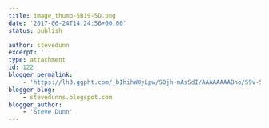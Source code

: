 ```yaml
---
title: image_thumb-5B19-5D.png
date: '2017-06-24T14:24:56+00:00'
status: publish

author: stevedunn
excerpt: ''
type: attachment
id: 122
blogger_permalink:
    - 'https://lh3.ggpht.com/_bIhihWOyLpw/S0jh-mAsSdI/AAAAAAAABno/S9v-5czRCxs/image_thumb%5B19%5D.png'
blogger_blog:
    - stevedunns.blogspot.com
blogger_author:
    - 'Steve Dunn'
---
```

<!DOCTYPE html PUBLIC "-//W3C//DTD HTML 4.0 Transitional//EN" "http://www.w3.org/TR/REC-html40/loose.dtd">
<?xml encoding="UTF-8">
